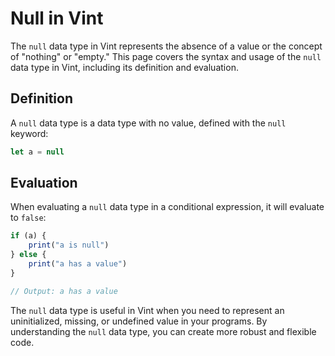 # Null in Vint

The `null` data type in Vint represents the absence of a value or the concept of "nothing" or "empty." This page covers the syntax and usage of the `null` data type in Vint, including its definition and evaluation.

## Definition

A `null` data type is a data type with no value, defined with the `null` keyword:

```js
let a = null
```

## Evaluation

When evaluating a `null` data type in a conditional expression, it will evaluate to `false`:

```js
if (a) {
    print("a is null")
} else {
    print("a has a value")
}

// Output: a has a value
```

The `null` data type is useful in Vint when you need to represent an uninitialized, missing, or undefined value in your programs. By understanding the `null` data type, you can create more robust and flexible code.